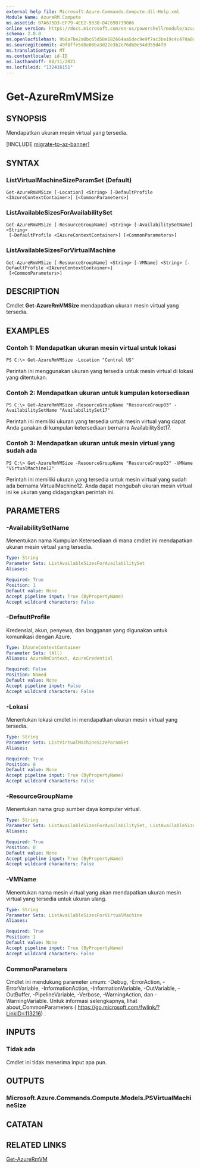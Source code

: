 ```yaml
---
external help file: Microsoft.Azure.Commands.Compute.dll-Help.xml
Module Name: AzureRM.Compute
ms.assetid: B7A675D3-EF79-4EE2-9330-D4C690739006
online version: https://docs.microsoft.com/en-us/powershell/module/azurerm.compute/get-azurermvmsize
schema: 2.0.0
ms.openlocfilehash: 9b8a7be2a0bc65d58e182664aa5dec9e9f7ac3be19c4c47da8d8888188cfd4ee
ms.sourcegitcommit: 49f8ffe5d8e08ba3d22e3b2e76db0e54dd55d4f0
ms.translationtype: MT
ms.contentlocale: id-ID
ms.lasthandoff: 08/11/2021
ms.locfileid: "132416151"
---
```

# Get-AzureRmVMSize

## SYNOPSIS
Mendapatkan ukuran mesin virtual yang tersedia.

[!INCLUDE [migrate-to-az-banner](../../includes/migrate-to-az-banner.md)]

## SYNTAX

### ListVirtualMachineSizeParamSet (Default)
```
Get-AzureRmVMSize [-Location] <String> [-DefaultProfile <IAzureContextContainer>] [<CommonParameters>]
```

### ListAvailableSizesForAvailabilitySet
```
Get-AzureRmVMSize [-ResourceGroupName] <String> [-AvailabilitySetName] <String>
 [-DefaultProfile <IAzureContextContainer>] [<CommonParameters>]
```

### ListAvailableSizesForVirtualMachine
```
Get-AzureRmVMSize [-ResourceGroupName] <String> [-VMName] <String> [-DefaultProfile <IAzureContextContainer>]
 [<CommonParameters>]
```

## DESCRIPTION
Cmdlet **Get-AzureRmVMSize** mendapatkan ukuran mesin virtual yang tersedia.

## EXAMPLES

### Contoh 1: Mendapatkan ukuran mesin virtual untuk lokasi
```
PS C:\> Get-AzureRmVMSize -Location "Central US"
```

Perintah ini menggunakan ukuran yang tersedia untuk mesin virtual di lokasi yang ditentukan.

### Contoh 2: Mendapatkan ukuran untuk kumpulan ketersediaan
```
PS C:\> Get-AzureRmVMSize -ResourceGroupName "ResourceGroup03" -AvailabilitySetName "AvailabilitySet17"
```

Perintah ini memiliki ukuran yang tersedia untuk mesin virtual yang dapat Anda gunakan di kumpulan ketersediaan bernama AvailabilitySet17.

### Contoh 3: Mendapatkan ukuran untuk mesin virtual yang sudah ada
```
PS C:\> Get-AzureRmVMSize -ResourceGroupName "ResourceGroup03" -VMName "VirtualMachine12"
```

Perintah ini memiliki ukuran yang tersedia untuk mesin virtual yang sudah ada bernama VirtualMachine12.
Anda dapat mengubah ukuran mesin virtual ini ke ukuran yang didagangkan perintah ini.

## PARAMETERS

### -AvailabilitySetName
Menentukan nama Kumpulan Ketersediaan di mana cmdlet ini mendapatkan ukuran mesin virtual yang tersedia.

```yaml
Type: String
Parameter Sets: ListAvailableSizesForAvailabilitySet
Aliases: 

Required: True
Position: 1
Default value: None
Accept pipeline input: True (ByPropertyName)
Accept wildcard characters: False
```

### -DefaultProfile
Kredensial, akun, penyewa, dan langganan yang digunakan untuk komunikasi dengan Azure.

```yaml
Type: IAzureContextContainer
Parameter Sets: (All)
Aliases: AzureRmContext, AzureCredential

Required: False
Position: Named
Default value: None
Accept pipeline input: False
Accept wildcard characters: False
```

### -Lokasi
Menentukan lokasi cmdlet ini mendapatkan ukuran mesin virtual yang tersedia.

```yaml
Type: String
Parameter Sets: ListVirtualMachineSizeParamSet
Aliases: 

Required: True
Position: 0
Default value: None
Accept pipeline input: True (ByPropertyName)
Accept wildcard characters: False
```

### -ResourceGroupName
Menentukan nama grup sumber daya komputer virtual.

```yaml
Type: String
Parameter Sets: ListAvailableSizesForAvailabilitySet, ListAvailableSizesForVirtualMachine
Aliases: 

Required: True
Position: 0
Default value: None
Accept pipeline input: True (ByPropertyName)
Accept wildcard characters: False
```

### -VMName
Menentukan nama mesin virtual yang akan mendapatkan ukuran mesin virtual yang tersedia untuk ukuran ulang.

```yaml
Type: String
Parameter Sets: ListAvailableSizesForVirtualMachine
Aliases: 

Required: True
Position: 1
Default value: None
Accept pipeline input: True (ByPropertyName)
Accept wildcard characters: False
```

### CommonParameters
Cmdlet ini mendukung parameter umum: -Debug, -ErrorAction, -ErrorVariable, -InformationAction, -InformationVariable, -OutVariable, -OutBuffer, -PipelineVariable, -Verbose, -WarningAction, dan -WarningVariable. Untuk informasi selengkapnya, lihat about_CommonParameters ( https://go.microsoft.com/fwlink/?LinkID=113216) .

## INPUTS

### Tidak ada
Cmdlet ini tidak menerima input apa pun.

## OUTPUTS

### Microsoft.Azure.Commands.Compute.Models.PSVirtualMachineSize

## CATATAN

## RELATED LINKS

[Get-AzureRmVM](./Get-AzureRmVM.md)


